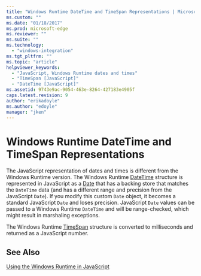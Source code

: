 ```yaml
---
title: "Windows Runtime DateTime and TimeSpan Representations | Microsoft Docs"
ms.custom: ""
ms.date: "01/18/2017"
ms.prod: microsoft-edge
ms.reviewer: ""
ms.suite: ""
ms.technology: 
  - "windows-integration"
ms.tgt_pltfrm: ""
ms.topic: "article"
helpviewer_keywords: 
  - "JavaScript, Windows Runtime dates and times"
  - "TimeSpan [JavaScript]"
  - "DateTime [JavaScript]"
ms.assetid: 9743e9ac-9054-463e-8264-427183e4905f
caps.latest.revision: 9
author: "erikadoyle"
ms.author: "edoyle"
manager: "jken"
---
```

# Windows Runtime DateTime and TimeSpan Representations
The JavaScript representation of dates and times is different from the Windows Runtime version. The Windows Runtime [DateTime](http://msdn.microsoft.com/library/windows/apps/windows.foundation.datetime.aspx) structure is represented in JavaScript as a [Date](https://developer.mozilla.org/en-US/docs/Web/JavaScript/Reference/Global_Objects/Date) that has a backing store that matches the `DateTime` data (and has a different range and precision from the JavaScript `Date`). If you modify this custom `Date` object, it becomes a standard JavaScript `Date` and loses precision. JavaScript `Date` values can be passed to a Windows Runtime `DateTime` and will be range-checked, which might result in marshaling exceptions.  
  
 The Windows Runtime [TimeSpan](http://msdn.microsoft.com/en-us/c5defb66-819c-4796-85b5-07ed249a5d86) structure is converted to milliseconds and returned as a JavaScript number.  
  
## See Also  
 [Using the Windows Runtime in JavaScript](./using-the-windows-runtime-in-javascript.md)